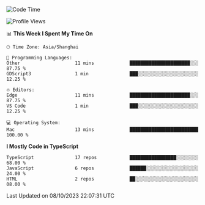 <!--START_SECTION:waka-->
![Code Time](http://img.shields.io/badge/Code%20Time-5%2C251%20hrs%205%20mins-blue)

![Profile Views](http://img.shields.io/badge/Profile%20Views-0-blue)

📊 **This Week I Spent My Time On** 

```text
🕑︎ Time Zone: Asia/Shanghai

💬 Programming Languages: 
Other                    11 mins             ██████████████████████░░░   87.75 % 
GDScript3                1 min               ███░░░░░░░░░░░░░░░░░░░░░░   12.25 % 

🔥 Editors: 
Edge                     11 mins             ██████████████████████░░░   87.75 % 
VS Code                  1 min               ███░░░░░░░░░░░░░░░░░░░░░░   12.25 % 

💻 Operating System: 
Mac                      13 mins             █████████████████████████   100.00 % 
```

**I Mostly Code in TypeScript** 

```text
TypeScript               17 repos            █████████████████░░░░░░░░   68.00 % 
JavaScript               6 repos             ██████░░░░░░░░░░░░░░░░░░░   24.00 % 
HTML                     2 repos             ██░░░░░░░░░░░░░░░░░░░░░░░   08.00 % 
```




 Last Updated on 08/10/2023 22:07:31 UTC
<!--END_SECTION:waka-->
